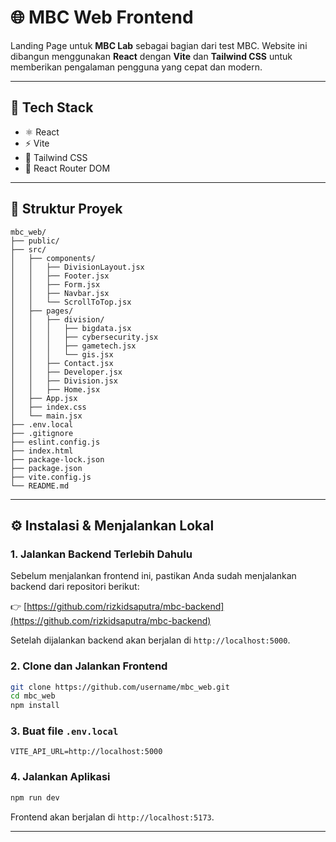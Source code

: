 # 🌐 MBC Web Frontend

Landing Page untuk **MBC Lab**  sebagai bagian dari test MBC. Website ini dibangun menggunakan **React** dengan **Vite** dan **Tailwind CSS** untuk memberikan pengalaman pengguna yang cepat dan modern.

---

## 🚀 Tech Stack

- ⚛️ React
- ⚡ Vite
- 🎨 Tailwind CSS
- 🔗 React Router DOM

---

## 📁 Struktur Proyek

```
mbc_web/
├── public/
├── src/
│   ├── components/
│   │   ├── DivisionLayout.jsx
│   │   ├── Footer.jsx
│   │   ├── Form.jsx
│   │   ├── Navbar.jsx
│   │   └── ScrollToTop.jsx
│   ├── pages/
│   │   ├── division/
│   │   │   ├── bigdata.jsx
│   │   │   ├── cybersecurity.jsx
│   │   │   ├── gametech.jsx
│   │   │   └── gis.jsx
│   │   ├── Contact.jsx
│   │   ├── Developer.jsx
│   │   ├── Division.jsx
│   │   ├── Home.jsx
│   ├── App.jsx
│   ├── index.css
│   └── main.jsx
├── .env.local
├── .gitignore
├── eslint.config.js
├── index.html
├── package-lock.json
├── package.json
├── vite.config.js
└── README.md
```

---

## ⚙️ Instalasi & Menjalankan Lokal

### 1. Jalankan Backend Terlebih Dahulu

Sebelum menjalankan frontend ini, pastikan Anda sudah menjalankan backend dari repositori berikut:

👉 [https://github.com/rizkidsaputra/mbc-backend](https://github.com/rizkidsaputra/mbc-backend)

Setelah dijalankan backend akan berjalan di `http://localhost:5000`.

### 2. Clone dan Jalankan Frontend

```bash
git clone https://github.com/username/mbc_web.git
cd mbc_web
npm install
```

### 3. Buat file `.env.local`

```env
VITE_API_URL=http://localhost:5000
```

### 4. Jalankan Aplikasi

```bash
npm run dev
```

Frontend akan berjalan di `http://localhost:5173`.

---
